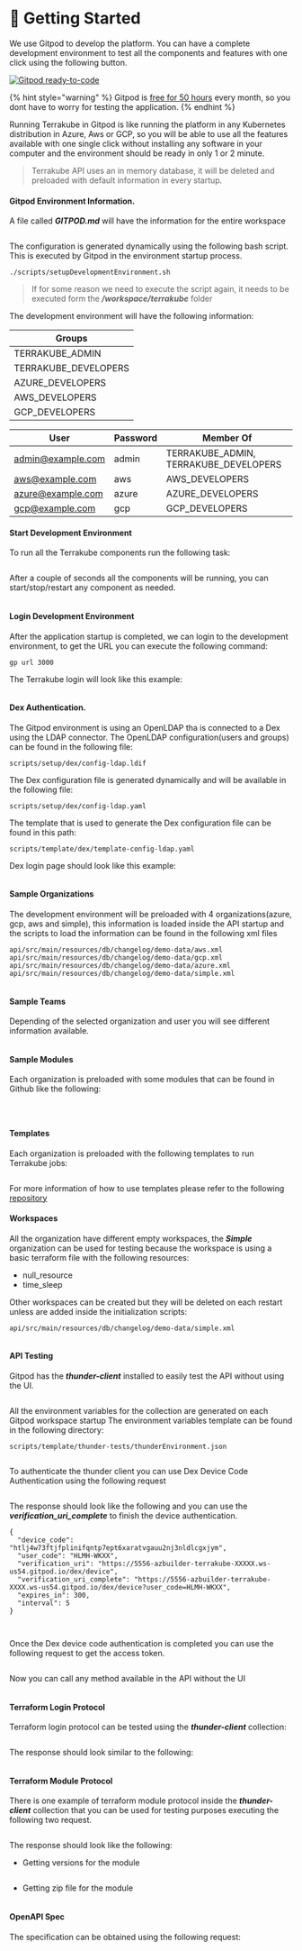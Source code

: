 # 🚀 Getting Started

We use Gitpod to develop the platform. You can have a complete development environment to test all the components and features with one click using the following button.

[![Gitpod ready-to-code](https://camo.githubusercontent.com/791bd446c60d39e9a296e8d02837c81fe0af6108f02a04afbc93edda0cb93ad6/68747470733a2f2f696d672e736869656c64732e696f2f62616467652f476974706f642d72656164792d2d746f2d2d636f64652d626c75653f6c6f676f3d676974706f64267374796c653d666c61742d737175617265)](https://gitpod.io/#https://github.com/AzBuilder/terrakube)

{% hint style="warning" %}
Gitpod is [free for 50 hours](https://www.gitpod.io/pricing) every month, so you dont have to worry for testing the application.
{% endhint %}

Running Terrakube in Gitpod is like running the platform in any Kubernetes distribution in Azure, Aws or GCP, so you will be able to use all the features available with one single click without installing any software in your computer and the environment should be ready in only 1 or 2 minute.

> Terrakube API uses an in memory database, it will be deleted and preloaded with default information in every startup.

#### Gitpod Environment Information.

A file called _**GITPOD.md**_ will have the information for the entire workspace

<figure><img src="https://user-images.githubusercontent.com/4461895/181385377-c25610e5-f39b-48f4-aa5c-3bfafce54794.png" alt=""><figcaption></figcaption></figure>

The configuration is generated dynamically using the following bash script. This is executed by Gitpod in the environment startup process.

```
./scripts/setupDevelopmentEnvironment.sh
```

> If for some reason we need to execute the script again, it needs to be executed form the _**/workspace/terrakube**_ folder

The development environment will have the following information:

| Groups                |
| --------------------- |
| TERRAKUBE\_ADMIN      |
| TERRAKUBE\_DEVELOPERS |
| AZURE\_DEVELOPERS     |
| AWS\_DEVELOPERS       |
| GCP\_DEVELOPERS       |

| User                                          | Password | Member Of                               |
| --------------------------------------------- | -------- | --------------------------------------- |
| [admin@example.com](mailto:admin@example.com) | admin    | TERRAKUBE\_ADMIN, TERRAKUBE\_DEVELOPERS |
| [aws@example.com](mailto:aws@example.com)     | aws      | AWS\_DEVELOPERS                         |
| [azure@example.com](mailto:azure@example.com) | azure    | AZURE\_DEVELOPERS                       |
| [gcp@example.com](mailto:gcp@example.com)     | gcp      | GCP\_DEVELOPERS                         |

#### Start Development Environment

To run all the Terrakube components run the following task:

<figure><img src="https://user-images.githubusercontent.com/4461895/181374024-a8f546ba-dbf7-4ac9-a74b-04ff8759f165.png" alt=""><figcaption></figcaption></figure>

After a couple of seconds all the components will be running, you can start/stop/restart any component as needed.

<figure><img src="https://user-images.githubusercontent.com/4461895/181374080-c7486a32-b4f2-41d3-9112-5861e3fdc8d9.png" alt=""><figcaption></figcaption></figure>

#### Login Development Environment

After the application startup is completed, we can login to the development environment, to get the URL you can execute the following command:

```
gp url 3000
```

The Terrakube login will look like this example:

<figure><img src="https://user-images.githubusercontent.com/4461895/181138967-401c142a-9366-4d1b-8506-1c667f5ab543.png" alt=""><figcaption></figcaption></figure>

#### Dex Authentication.

The Gitpod environment is using an OpenLDAP tha is connected to a Dex using the LDAP connector. The OpenLDAP configuration(users and groups) can be found in the following file:

```
scripts/setup/dex/config-ldap.ldif
```

The Dex configuration file is generated dynamically and will be available in the following file:

```
scripts/setup/dex/config-ldap.yaml
```

The template that is used to generate the Dex configuration file can be found in this path:

```
scripts/template/dex/template-config-ldap.yaml
```

Dex login page should look like this example:

<figure><img src="https://user-images.githubusercontent.com/4461895/181138996-f6ae507f-c3cf-460a-bc12-60ed6cb2e159.png" alt=""><figcaption></figcaption></figure>

#### Sample Organizations

The development environment will be preloaded with 4 organizations(azure, gcp, aws and simple), this information is loaded inside the API startup and the scripts to load the information can be found in the following xml files

```
api/src/main/resources/db/changelog/demo-data/aws.xml
api/src/main/resources/db/changelog/demo-data/gcp.xml
api/src/main/resources/db/changelog/demo-data/azure.xml
api/src/main/resources/db/changelog/demo-data/simple.xml
```

<figure><img src="https://user-images.githubusercontent.com/4461895/181139038-ff3c449a-7c4a-4346-b1d1-08a150b99307.png" alt=""><figcaption></figcaption></figure>

#### Sample Teams

Depending of the selected organization and user you will see different information available.&#x20;

<figure><img src="https://user-images.githubusercontent.com/4461895/181139272-3d73ece3-718c-43ec-aaaf-8cff7ddef227.png" alt=""><figcaption></figcaption></figure>

#### Sample Modules

Each organization is preloaded with some modules that can be found in Github like the following:

<figure><img src="https://user-images.githubusercontent.com/4461895/181139092-c82fb7b1-6423-4159-ba74-8d842468ab75.png" alt=""><figcaption></figcaption></figure>

<figure><img src="https://user-images.githubusercontent.com/4461895/181139125-8cbe1cc8-9149-4ab7-bd5f-a5430bafb792.png" alt=""><figcaption></figcaption></figure>

<figure><img src="https://user-images.githubusercontent.com/4461895/181139149-a052e4b0-ad63-49f9-bb52-8dfbb1c54915.png" alt=""><figcaption></figcaption></figure>

#### Templates

Each organization is preloaded with the following templates to run Terrakube jobs:

<figure><img src="https://user-images.githubusercontent.com/4461895/181139239-ee39bb71-e52d-43ca-b791-075701d4d9eb.png" alt=""><figcaption></figcaption></figure>

For more information of how to use templates please refer to the following [repository](https://github.com/AzBuilder/terrakube-extensions)

#### Workspaces

All the organization have different empty workspaces, the _**Simple**_ organization can be used for testing because the workspace is using a basic terraform file with the following resources:

* null\_resource
* time\_sleep

Other workspaces can be created but they will be deleted on each restart unless are added inside the initialization scripts:

```
api/src/main/resources/db/changelog/demo-data/simple.xml
```

<figure><img src="https://user-images.githubusercontent.com/4461895/181139337-624bdfcc-684b-4531-9cac-6cc6455232de.png" alt=""><figcaption></figcaption></figure>

#### API Testing

Gitpod has the _**thunder-client**_ installed to easily test the API without using the UI.

<figure><img src="https://user-images.githubusercontent.com/4461895/181368786-86e18f0f-f04a-49cd-a7c3-345329f2550e.png" alt=""><figcaption></figcaption></figure>

All the environment variables for the collection are generated on each Gitpod workspace startup The environment variables template can be found in the following directory:

```
scripts/template/thunder-tests/thunderEnvironment.json
```

<figure><img src="https://user-images.githubusercontent.com/4461895/181370059-449ea154-ebff-4da7-b498-46cee1437f42.png" alt=""><figcaption></figcaption></figure>

To authenticate the thunder client you can use Dex Device Code Authentication using the following request&#x20;

<figure><img src="https://user-images.githubusercontent.com/4461895/181369061-41cf588c-c5de-41cf-8c81-2d09ae34d416.png" alt=""><figcaption></figcaption></figure>

The response should look like the following and you can use the _**verification\_uri\_complete**_ to finish the device authentication.

```
{
  "device_code": "htlj4w73ftjfplinifqntp7ept6xaratvgauu2nj3nldlcgxjym",
  "user_code": "HLMH-WKXX",
  "verification_uri": "https://5556-azbuilder-terrakube-XXXXX.ws-us54.gitpod.io/dex/device",
  "verification_uri_complete": "https://5556-azbuilder-terrakube-XXXX.ws-us54.gitpod.io/dex/device?user_code=HLMH-WKXX",
  "expires_in": 300,
  "interval": 5
}
```

<figure><img src="https://user-images.githubusercontent.com/4461895/181369527-9fe35c68-9753-4c59-886a-871795549a56.png" alt=""><figcaption></figcaption></figure>

<figure><img src="https://user-images.githubusercontent.com/4461895/181369588-5a9d26f5-bcf8-439c-8aaa-03ab2eff5a1f.png" alt=""><figcaption></figcaption></figure>

Once the Dex device code authentication is completed you can use the following request to get the access token.

<figure><img src="https://user-images.githubusercontent.com/4461895/181369778-e183a4d6-2506-4960-8824-08b66b4ee1c5.png" alt=""><figcaption></figcaption></figure>

Now you can call any method available in the API without the UI

<figure><img src="https://user-images.githubusercontent.com/4461895/181369869-eddae1d5-0b13-4e6a-b484-3fcefc665d4d.png" alt=""><figcaption></figcaption></figure>

#### Terraform Login Protocol

Terraform login protocol can be tested using the _**thunder-client**_ collection:

<figure><img src="https://user-images.githubusercontent.com/4461895/181377967-b0178cf5-9378-4305-a6c8-d516c6882f12.png" alt=""><figcaption></figcaption></figure>

The response should look similar to the following:

<figure><img src="https://user-images.githubusercontent.com/4461895/181378021-61ec1041-842c-4b58-bcb3-14df2aeb3ad3.png" alt=""><figcaption></figcaption></figure>

#### Terraform Module Protocol

There is one example of terraform module protocol inside the _**thunder-client**_ collection that you can be used for testing purposes executing the following two request.

<figure><img src="https://user-images.githubusercontent.com/4461895/181378277-c58250be-1dec-4351-a91e-ae66e0417826.png" alt=""><figcaption></figcaption></figure>

The response should look like the following:

* Getting versions for the module

<figure><img src="https://user-images.githubusercontent.com/4461895/181378462-e2ddb743-5dfe-40f9-b780-db948635f237.png" alt=""><figcaption></figcaption></figure>

* Getting zip file for the module

<figure><img src="https://user-images.githubusercontent.com/4461895/181378504-39aa618f-2d5f-4873-a4c5-3c4e64795191.png" alt=""><figcaption></figcaption></figure>

#### OpenAPI Spec

The specification can be obtained using the following request:

<figure><img src="https://user-images.githubusercontent.com/4461895/181378782-4cd46efc-a4ea-472f-9547-9e1d22cc91e5.png" alt=""><figcaption></figcaption></figure>
